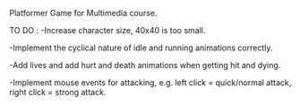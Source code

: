 Platformer Game for Multimedia course.

TO DO :
-Increase character size, 40x40 is too small.

-Implement the cyclical nature of idle and running animations correctly.

-Add lives and add hurt and death animations when getting hit and dying.

-Implement mouse events for attacking, e.g. left click = quick/normal attack, right click = strong attack.
